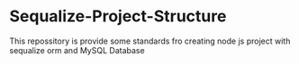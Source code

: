 # Sequalize-Project-Structure
This repossitory is provide some standards fro creating node js project with sequalize orm and MySQL Database
